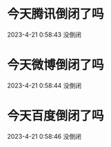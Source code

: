 # 今天腾讯倒闭了吗

2023-4-21 0:58:43 没倒闭

# 今天微博倒闭了吗

2023-4-21 0:58:44 没倒闭

# 今天百度倒闭了吗

2023-4-21 0:58:46 没倒闭


